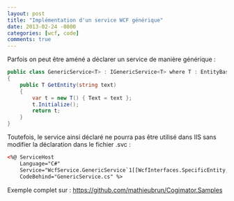 ```yaml
---
layout: post
title: "Implémentation d'un service WCF générique"
date: 2013-02-24 -0800
categories: [wcf, code]
comments: true
---
```


Parfois on peut être améné a déclarer un service de manière générique :

```` csharp
public class GenericService<T> : IGenericService<T> where T : EntityBase, new()
{
    public T GetEntity(string text)
    {
        var t = new T() { Text = text };
        t.Initialize();
        return t;
    }
}
````

Toutefois, le service ainsi déclaré ne pourra pas être utilisé dans IIS sans modifier la déclaration dans le fichier .svc :

```` xml
<%@ ServiceHost 
    Language="C#"
    Service="WcfService.GenericService`1[[WcfInterfaces.SpecificEntity, WcfInterfaces]]" 
    CodeBehind="GenericService.cs" %>
````

Exemple complet sur : https://github.com/mathieubrun/Cogimator.Samples